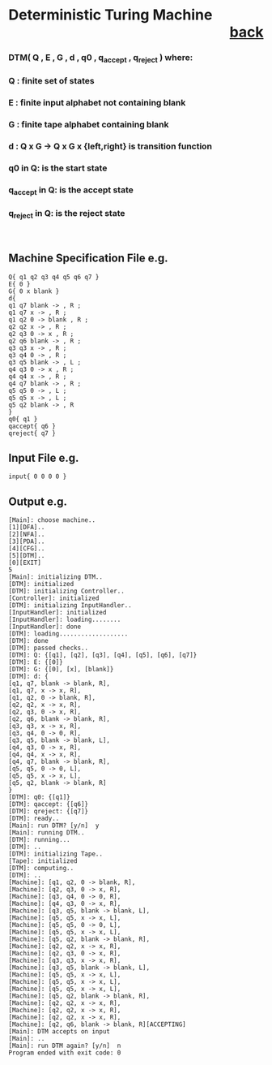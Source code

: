 # Deterministic Turing Machine           <div style="text-align: right">[back](https://github.com/andrewkuhl/Automata)</div>

### DTM( Q , E , G , d , q0 , q<sub>accept</sub> , q<sub>reject</sub> ) where:
### Q : finite set of states
### E : finite input alphabet not containing blank
### G : finite tape alphabet containing blank
### d : Q x G &rarr; Q x G x {left,right} is transition function
### q0 in Q: is the start state
### q<sub>accept</sub> in Q: is the accept state
### q<sub>reject</sub> in Q: is the reject state

<br>

## Machine Specification File e.g.
```
Q{ q1 q2 q3 q4 q5 q6 q7 }
E{ 0 }
G{ 0 x blank }
d{
q1 q7 blank -> , R ;
q1 q7 x -> , R ;
q1 q2 0 -> blank , R ;
q2 q2 x -> , R ;
q2 q3 0 -> x , R ;
q2 q6 blank -> , R ;
q3 q3 x -> , R ;
q3 q4 0 -> , R ;
q3 q5 blank -> , L ;
q4 q3 0 -> x , R ;
q4 q4 x -> , R ;
q4 q7 blank -> , R ;
q5 q5 0 -> , L ;
q5 q5 x -> , L ;
q5 q2 blank -> , R 
}
q0{ q1 }
qaccept{ q6 }
qreject{ q7 }
```

## Input File e.g.
```
input{ 0 0 0 0 }
```

## Output e.g.
```
[Main]: choose machine..
[1][DFA]..
[2][NFA]..
[3][PDA]..
[4][CFG]..
[5][DTM]..
[0][EXIT]
5
[Main]: initializing DTM..
[DTM]: initialized
[DTM]: initializing Controller..
[Controller]: initialized
[DTM]: initializing InputHandler..
[InputHandler]: initialized
[InputHandler]: loading........
[InputHandler]: done
[DTM]: loading...................
[DTM]: done
[DTM]: passed checks.. 
[DTM]: Q: {[q1], [q2], [q3], [q4], [q5], [q6], [q7]}
[DTM]: E: {[0]}
[DTM]: G: {[0], [x], [blank]}
[DTM]: d: {
[q1, q7, blank -> blank, R], 
[q1, q7, x -> x, R], 
[q1, q2, 0 -> blank, R], 
[q2, q2, x -> x, R], 
[q2, q3, 0 -> x, R], 
[q2, q6, blank -> blank, R], 
[q3, q3, x -> x, R], 
[q3, q4, 0 -> 0, R], 
[q3, q5, blank -> blank, L], 
[q4, q3, 0 -> x, R], 
[q4, q4, x -> x, R], 
[q4, q7, blank -> blank, R], 
[q5, q5, 0 -> 0, L], 
[q5, q5, x -> x, L], 
[q5, q2, blank -> blank, R]
}
[DTM]: q0: {[q1]}
[DTM]: qaccept: {[q6]}
[DTM]: qreject: {[q7]}
[DTM]: ready..
[Main]: run DTM? [y/n]  y
[Main]: running DTM..
[DTM]: running...
[DTM]: ..
[DTM]: initializing Tape..
[Tape]: initialized
[DTM]: computing..
[DTM]: ..
[Machine]: [q1, q2, 0 -> blank, R], 
[Machine]: [q2, q3, 0 -> x, R], 
[Machine]: [q3, q4, 0 -> 0, R], 
[Machine]: [q4, q3, 0 -> x, R], 
[Machine]: [q3, q5, blank -> blank, L], 
[Machine]: [q5, q5, x -> x, L], 
[Machine]: [q5, q5, 0 -> 0, L], 
[Machine]: [q5, q5, x -> x, L], 
[Machine]: [q5, q2, blank -> blank, R], 
[Machine]: [q2, q2, x -> x, R], 
[Machine]: [q2, q3, 0 -> x, R], 
[Machine]: [q3, q3, x -> x, R], 
[Machine]: [q3, q5, blank -> blank, L], 
[Machine]: [q5, q5, x -> x, L], 
[Machine]: [q5, q5, x -> x, L], 
[Machine]: [q5, q5, x -> x, L], 
[Machine]: [q5, q2, blank -> blank, R], 
[Machine]: [q2, q2, x -> x, R], 
[Machine]: [q2, q2, x -> x, R], 
[Machine]: [q2, q2, x -> x, R], 
[Machine]: [q2, q6, blank -> blank, R][ACCEPTING]
[Main]: DTM accepts on input
[Main]: ..
[Main]: run DTM again? [y/n]  n
Program ended with exit code: 0
```
